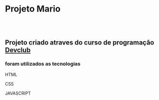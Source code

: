 <h1>Projeto Mario</h1>
<br>
<br>
<h2>Projeto criado atraves do curso de programação <a href= "https://rodolfomori.com.br/devclub">Devclub </a></h2>
<h3>foram utilizados as tecnologias</h3>
<p>HTML</p>
<P>CSS</P>
<P>JAVASCRIPT</P>

